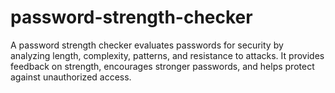 # password-strength-checker
A password strength checker evaluates passwords for security by analyzing length, complexity, patterns, and resistance to attacks. It provides feedback on strength, encourages stronger passwords, and helps protect against unauthorized access.
